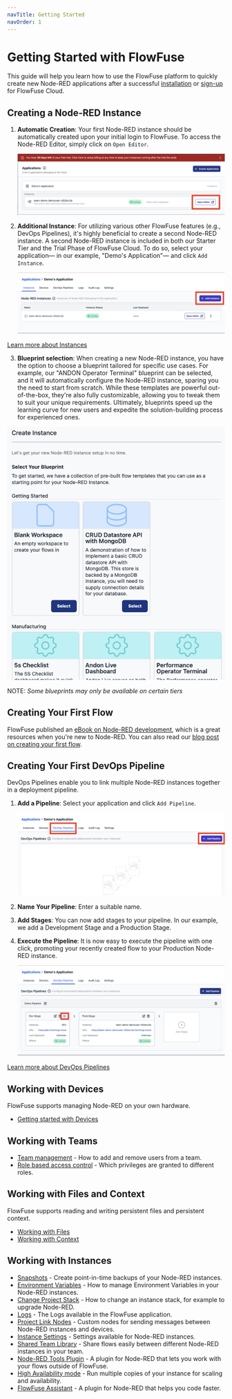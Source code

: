 ```yaml
---
navTitle: Getting Started
navOrder: 1
---
```


# Getting Started with FlowFuse

This guide will help you learn how to use the FlowFuse platform to quickly create new Node-RED applications after a successful [installation](/docs/install/introduction.md) or [sign-up](https://app.flowforge.com/account/create) for FlowFuse Cloud.

## Creating a Node-RED Instance

1. **Automatic Creation**: Your first Node-RED instance should be automatically created upon your initial login to FlowFuse. To access the Node-RED Editor, simply click on `Open Editor`.

    ![Open Editor](./images/getting-started/Open-Editor.png)

2. **Additional Instance**: For utilizing various other FlowFuse features (e.g., DevOps Pipelines), it's highly beneficial to create a second Node-RED instance. A second Node-RED instance is included in both our Starter Tier and the Trial Phase of FlowFuse Cloud. To do so, select your application— in our example, "Demo's Application"— and click `Add Instance`.

    ![Add Instance](./images/getting-started/Add-Instance.png)

[Learn more about Instances](#working-with-instances)

3. **Blueprint selection**: When creating a new Node-RED instance, you have the option to choose a blueprint tailored for specific use cases. For example, our "ANDON Operator Terminal" blueprint can be selected, and it will automatically configure the Node-RED instance, sparing you the need to start from scratch. While these templates are powerful out-of-the-box, they're also fully customizable, allowing you to tweak them to suit your unique requirements. Ultimately, blueprints speed up the learning curve for new users and expedite the solution-building process for experienced ones.

![Blueprint selection](./images/blueprint-selection.png)

NOTE: _Some blueprints may only be available on certain tiers_

## Creating Your First Flow

FlowFuse published an [eBook on Node-RED development](https://flowfuse.com/ebooks/beginner-guide-to-a-professional-nodered/), which is a great resources when you're new
to Node-RED. You can also read our [blog post on creating your first flow](https://flowfuse.com/blog/2023/01/getting-started-with-node-red/).

## Creating Your First DevOps Pipeline

DevOps Pipelines enable you to link multiple Node-RED instances together in a deployment pipeline.

1. **Add a Pipeline**: Select your application and click `Add Pipeline`.

    ![Add Pipeline](./images/getting-started/Add-Pipeline.png)

2. **Name Your Pipeline**: Enter a suitable name.

3. **Add Stages**: You can now add stages to your pipeline. In our example, we add a Development Stage and a Production Stage.

4. **Execute the Pipeline**: It is now easy to execute the pipeline with one click, promoting your recently created flow to your Production Node-RED instance.

    ![Execute Pipeline](./images/getting-started/Execute-Pipeline.png)

[Learn more about DevOps Pipelines](devops-pipelines.md)

## Working with Devices 

FlowFuse supports managing Node-RED on your own hardware.

 - [Getting started with Devices](/docs/device-agent/introduction.md)

## Working with Teams

 - [Team management](/docs/user/team/README.md) - How to add and remove users from a team.
 - [Role based access control](/docs/user/team/README.md#role-based-access-control) - Which privileges are granted to different roles.

## Working with Files and Context

FlowFuse supports reading and writing persistent files and persistent context.

 - [Working with Files](/docs/user/filenodes.md)
 - [Working with Context](/docs/user/persistent-context.md)

 ## Working with Instances

 - [Snapshots](/docs/user/snapshots.md) - Create point-in-time backups of your Node-RED instances.
 - [Environment Variables](/docs/user/envvar.md) - How to manage Environment Variables in your Node-RED instances.
 - [Change Project Stack](/docs/user/changestack.md) - How to change an instance stack, for example to upgrade Node-RED.
 - [Logs](/docs/user/logs.md) - The Logs available in the FlowFuse application.
 - [Project Link Nodes](/docs/user/projectnodes.md) - Custom nodes for sending messages between Node-RED instances and devices.
 - [Instance Settings](/docs/user/instance-settings.md) - Settings available for Node-RED instances.
 - [Shared Team Library](/docs/user/shared-library.md) - Share flows easily between different Node-RED instances in your team.
 - [Node-RED Tools Plugin](/docs/migration/node-red-tools.md) - A plugin for Node-RED that lets you work with your flows outside of FlowFuse.
 - [High Availability mode](/docs/user/high-availability.md) - Run multiple copies of your instance for scaling and availability.
 - [FlowFuse Assistant](/docs/user/assistant.md) - A plugin for Node-RED that helps you code faster.
 